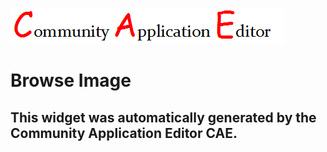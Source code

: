 ![CAE](https://github.com/cae-development/application-TestApp/blob/gh-pages/frontendComponent-Browse-Image/img/logo.png)  

Browse Image
===================


This widget was automatically generated by the Community Application Editor CAE.  
---------------
